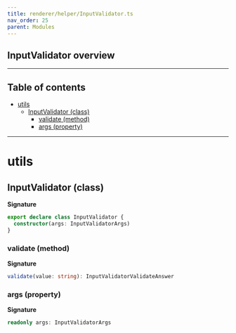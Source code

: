 ```yaml
---
title: renderer/helper/InputValidator.ts
nav_order: 25
parent: Modules
---
```


## InputValidator overview

---

<h2 class="text-delta">Table of contents</h2>

- [utils](#utils)
  - [InputValidator (class)](#inputvalidator-class)
    - [validate (method)](#validate-method)
    - [args (property)](#args-property)

---

# utils

## InputValidator (class)

**Signature**

```ts
export declare class InputValidator {
  constructor(args: InputValidatorArgs)
}
```

### validate (method)

**Signature**

```ts
validate(value: string): InputValidatorValidateAnswer
```

### args (property)

**Signature**

```ts
readonly args: InputValidatorArgs
```
